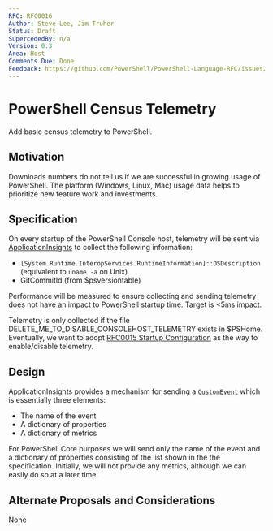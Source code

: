```yaml
---
RFC: RFC0016
Author: Steve Lee, Jim Truher
Status: Draft
SupercededBy: n/a
Version: 0.3
Area: Host
Comments Due: Done
Feedback: https://github.com/PowerShell/PowerShell-Language-RFC/issues/#
---
```


# PowerShell Census Telemetry

Add basic census telemetry to PowerShell.

## Motivation

Downloads numbers do not tell us if we are successful in growing usage of PowerShell.
The platform (Windows, Linux, Mac) usage data helps to prioritize new feature work and investments.

## Specification

On every startup of the PowerShell Console host, telemetry will be sent via [ApplicationInsights](https://azure.microsoft.com/en-us/services/application-insights/) to collect the following information:
- `[System.Runtime.InteropServices.RuntimeInformation]::OSDescription` (equivalent to `uname -a` on Unix)
- GitCommitId (from $psversiontable)

Performance will be measured to ensure collecting and sending telemetry does not have an impact to PowerShell startup time.
Target is <5ms impact.

Telemetry is only collected if the file DELETE_ME_TO_DISABLE_CONSOLEHOST_TELEMETRY exists in $PSHome.
Eventually, we want to adopt [RFC0015 Startup Configuration](https://github.com/PowerShell/PowerShell-RFC/blob/master/1-Draft/RFC0015-PowerShell-StartupConfig.md) as the way to enable/disable telemetry.

## Design

ApplicationInsights provides a mechanism for sending a [`CustomEvent`](https://docs.microsoft.com/en-us/azure/application-insights/app-insights-api-custom-events-metrics) which is essentially three elements:
- The name of the event
- A dictionary of properties
- A dictionary of metrics

For PowerShell Core purposes we will send only the name of the event and a dictionary of properties consisting of the list shown in the the specification.
Initially, we will not provide any metrics, although we can easily do so at a later time.

## Alternate Proposals and Considerations

None
 
